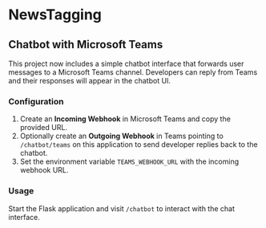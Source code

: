# NewsTagging

## Chatbot with Microsoft Teams

This project now includes a simple chatbot interface that forwards user
messages to a Microsoft Teams channel. Developers can reply from Teams and
their responses will appear in the chatbot UI.

### Configuration

1. Create an **Incoming Webhook** in Microsoft Teams and copy the provided
   URL.
2. Optionally create an **Outgoing Webhook** in Teams pointing to
   `/chatbot/teams` on this application to send developer replies back to the
   chatbot.
3. Set the environment variable `TEAMS_WEBHOOK_URL` with the incoming webhook
   URL.

### Usage

Start the Flask application and visit `/chatbot` to interact with the chat
interface.
